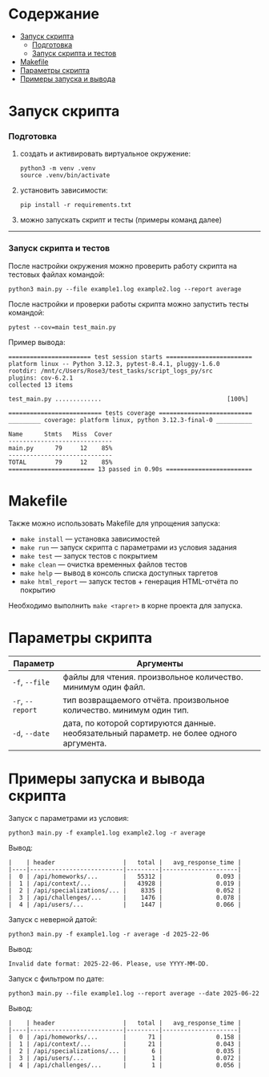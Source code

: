 # Содержание

- [Запуск скрипта](#запуск-скрипта)
  - [Подготовка](#подготовка)
  - [Запуск скрипта и тестов](#запуск-скрипта-и-тестов)
- [Makefile](#makefile)
- [Параметры скрипта](#параметры-скрипта)
- [Примеры запуска и вывода](#примеры-запуска-и-вывода-скрипта)



# Запуск скрипта

### Подготовка

1. создать и активировать виртуальное окружение:
    ```
    python3 -m venv .venv
    source .venv/bin/activate
    ```
2. установить зависимости:
    ```
    pip install -r requirements.txt
    ```
3. можно запускать скрипт и тесты (примеры команд далее)

---

### Запуск скрипта и тестов

После настройки окружения можно проверить работу скрипта на тестовых файлах командой:
```
python3 main.py --file example1.log example2.log --report average
```

После настройки и проверки работы скрипта можно запустить тесты командой:
```
pytest --cov=main test_main.py
```

Пример вывода:
```
======================= test session starts ========================
platform linux -- Python 3.12.3, pytest-8.4.1, pluggy-1.6.0
rootdir: /mnt/c/Users/Rose3/test_tasks/script_logs_py/src
plugins: cov-6.2.1
collected 13 items                                                 

test_main.py .............                                   [100%]

========================== tests coverage ==========================
_________ coverage: platform linux, python 3.12.3-final-0 __________

Name      Stmts   Miss  Cover
-----------------------------
main.py      79     12    85%
-----------------------------
TOTAL        79     12    85%
======================== 13 passed in 0.90s ========================
```

# Makefile

Также можно использовать Makefile для упрощения запуска:

- `make install` — установка зависимостей  
- `make run` — запуск скрипта с параметрами из условия задания  
- `make test` — запуск тестов с покрытием
- `make clean` — очистка временных файлов тестов  
- `make help` — вывод в консоль списка доступных таргетов  
- `make html_report` — запуск тестов + генерация HTML-отчёта по покрытию

Необходимо выполнить `make <таргет>` в корне проекта для запуска.



# Параметры скрипта

| Параметр | Аргументы |
| --- | --- |
| `-f`, `--file` | файлы для чтения. произвольное количество. минимум один файл. |
| `-r`, `--report` | тип возвращаемого отчёта. произвольное количество. минимум один тип. |
| `-d`, `--date` | дата, по которой сортируются данные. необязательный параметр. не более одного аргумента. |



# Примеры запуска и вывода скрипта

Запуск с параметрами из условия:
```
python3 main.py -f example1.log example2.log -r average
```

Вывод:
```
|    | header                   |   total |   avg_response_time |
|----|--------------------------|---------|---------------------|
|  0 | /api/homeworks/...       |   55312 |               0.093 |
|  1 | /api/context/...         |   43928 |               0.019 |
|  2 | /api/specializations/... |    8335 |               0.052 |
|  3 | /api/challenges/...      |    1476 |               0.078 |
|  4 | /api/users/...           |    1447 |               0.066 |

```

Запуск с неверной датой:
```
python3 main.py -f example1.log -r average -d 2025-22-06
```

Вывод:
```
Invalid date format: 2025-22-06. Please, use YYYY-MM-DD.
```

Запуск с фильтром по дате:
```
python3 main.py --file example1.log --report average --date 2025-06-22
```

Вывод:
```
|    | header                   |   total |   avg_response_time |
|----|--------------------------|---------|---------------------|
|  0 | /api/homeworks/...       |      71 |               0.158 |
|  1 | /api/context/...         |      21 |               0.043 |
|  2 | /api/specializations/... |       6 |               0.035 |
|  3 | /api/users/...           |       1 |               0.072 |
|  4 | /api/challenges/...      |       1 |               0.056 |
```

